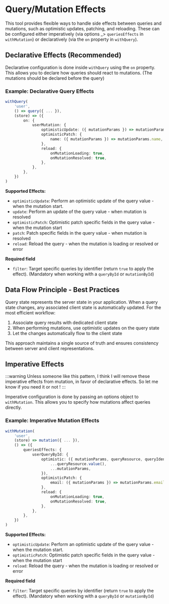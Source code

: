 # Query/Mutation Effects

This tool provides flexible ways to handle side effects between queries and mutations, such as optimistic updates, patching, and reloading. These can be configured either imperatively (via options \_> `queriesEffects` in `withMutation`) or declaratively (via the `on` property in `withQuery`).

## Declarative Effects (Recommended)

Declarative configuration is done inside `withQuery` using the `on` property. This allows you to declare how queries should react to mutations. (The mutations should be declared before the query)

### Example: Declarative Query Effects

```typescript
withQuery(
	'user',
	() => query({ ... }),
	(store) => ({
		on: {
			userMutation: {
				optimisticUpdate: ({ mutationParams }) => mutationParams,
				optimisticPatch: {
					name: ({ mutationParams }) => mutationParams.name,
				},
				reload: {
					onMutationLoading: true,
					onMutationResolved: true,
				},
			},
		},
	})
)
```

**Supported Effects:**

- `optimisticUpdate`: Perform an optimistic update of the query value - when the mutation start.
- `update`: Perform an update of the query value - when mutation is resolved
- `optimisticPatch`: Optimistic patch specific fields in the query value - when the mutation start
- `patch`: Patch specific fields in the query value - when mutation is resolved
- `reload`: Reload the query - when the mutation is loading or resolved or error

**Required field**

- `filter`: Target specific queries by identifier (return `true` to apply the effect). (Mandatory when working with a `queryById` or `mutationById`)

## Data Flow Principle - Best Practices

Query state represents the server state in your application. When a query state changes, any associated client state is automatically updated. For the most efficient workflow:

1. Associate query results with dedicated client state
2. When performing mutations, use optimistic updates on the query state
3. Let the changes automatically flow to the client state

This approach maintains a single source of truth and ensures consistency between server and client representations.

## Imperative Effects

:::warning
Unless someone like this pattern, I think I will remove these imperative effects from mutation, in favor of declarative effects.
So let me know if you need it or not !
:::

Imperative configuration is done by passing an options object to `withMutation`. This allows you to specify how mutations affect queries directly.

### Example: Imperative Mutation Effects

```typescript
withMutation(
	'user',
	(store) => mutation({ ... }),
	() => ({
		queriesEffects: {
			userQueryById: {
				optimistic: ({ mutationParams, queryResource, queryIdentifier }) => ({
					...queryResource.value(),
					...mutationParams,
				}),
				optimisticPatch: {
					email: ({ mutationParams }) => mutationParams.email,
				},
				reload: {
					onMutationLoading: true,
					onMutationResolved: true,
				},
			},
		},
	})
)
```

**Supported Effects:**

- `optimisticUpdate`: Perform an optimistic update of the query value - when the mutation start.
- `optimisticPatch`: Optimistic patch specific fields in the query value - when the mutation start
- `reload`: Reload the query - when the mutation is loading or resolved or error

**Required field**

- `filter`: Target specific queries by identifier (return `true` to apply the effect). (Mandatory when working with a `queryById` or `mutationById`)
